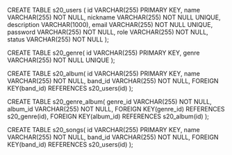 CREATE TABLE s20_users (
    id VARCHAR(255) PRIMARY KEY,
	name VARCHAR(255) NOT NULL,
    nickname VARCHAR(255) NOT NULL UNIQUE,
    description VARCHAR(1000),
    email VARCHAR(255) NOT NULL UNIQUE,
    password VARCHAR(255) NOT NULL,
    role VARCHAR(255) NOT NULL,
    status VARCHAR(255) NOT NULL
);

CREATE TABLE s20_genre(
	id VARCHAR(255) PRIMARY KEY,
    genre VARCHAR(255) NOT NULL UNIQUE
);

CREATE TABLE s20_album(
	id VARCHAR(255) PRIMARY KEY,
    name VARCHAR(255) NOT NULL,
    band_id VARCHAR(255) NOT NULL,
    FOREIGN KEY(band_id) REFERENCES s20_users(id)
);

CREATE TABLE s20_genre_album(
	genre_id VARCHAR(255) NOT NULL,
    album_id VARCHAR(255) NOT NULL,
    FOREIGN KEY(genre_id) REFERENCES s20_genre(id),
    FOREIGN KEY(album_id) REFERENCES s20_album(id)
);

CREATE TABLE s20_songs(
	id VARCHAR(255) PRIMARY KEY,
    name VARCHAR(255) NOT NULL,
    band_id VARCHAR(255) NOT NULL,
    FOREIGN KEY(band_id) REFERENCES s20_users(id)
);
